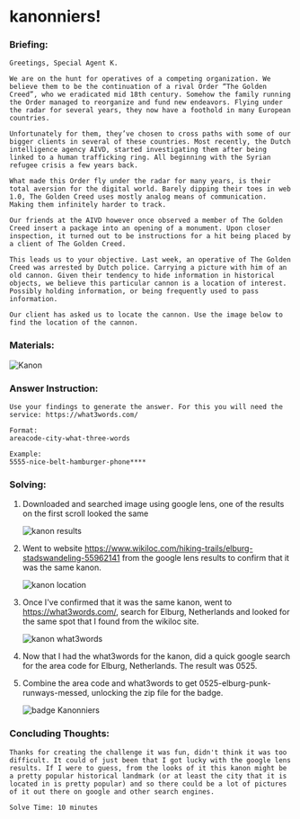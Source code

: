 # kanonniers!

### Briefing:

```
Greetings, Special Agent K.

We are on the hunt for operatives of a competing organization. We believe them to be the continuation of a rival Order “The Golden Creed”, who we eradicated mid 18th century. Somehow the family running the Order managed to reorganize and fund new endeavors. Flying under the radar for several years, they now have a foothold in many European countries.

Unfortunately for them, they’ve chosen to cross paths with some of our bigger clients in several of these countries. Most recently, the Dutch intelligence agency AIVD, started investigating them after being linked to a human trafficking ring. All beginning with the Syrian refugee crisis a few years back.

What made this Order fly under the radar for many years, is their total aversion for the digital world. Barely dipping their toes in web 1.0, The Golden Creed uses mostly analog means of communication. Making them infinitely harder to track.

Our friends at the AIVD however once observed a member of The Golden Creed insert a package into an opening of a monument. Upon closer inspection, it turned out to be instructions for a hit being placed by a client of The Golden Creed.

This leads us to your objective. Last week, an operative of The Golden Creed was arrested by Dutch police. Carrying a picture with him of an old cannon. Given their tendency to hide information in historical objects, we believe this particular cannon is a location of interest. Possibly holding information, or being frequently used to pass information.

Our client has asked us to locate the cannon. Use the image below to find the location of the cannon.

```

### Materials:

![Kanon](https://github.com/user-attachments/assets/759ae1e5-2fb2-47a5-9efa-588c9b950466)

### Answer Instruction:

```
Use your findings to generate the answer. For this you will need the service: https://what3words.com/

Format:
areacode-city-what-three-words

Example:
5555-nice-belt-hamburger-phone****
```
### Solving:

1. Downloaded and searched image using google lens, one of the results on the first scroll looked the same 
   
   ![kanon results](https://github.com/user-attachments/assets/8eec58ac-7c0d-47e5-80a3-6da07da85100)

2. Went to website https://www.wikiloc.com/hiking-trails/elburg-stadswandeling-55962141 from the google lens results to confirm that it was the same kanon. 

   ![kanon location](https://github.com/user-attachments/assets/f2534549-fbdf-4a0d-9d6c-bc6a020a54cf)

4. Once I've confirmed that it was the same kanon, went to https://what3words.com/, search for Elburg, Netherlands and looked for the same spot that I found from the wikiloc site.
  
   ![kanon what3words](https://github.com/user-attachments/assets/86322448-462b-41da-94cf-4d7bfd56cf04)

5. Now that I had the what3words for the kanon, did a quick google search for the area code for Elburg, Netherlands. The result was 0525.

6. Combine the area code and what3words to get 0525-elburg-punk-runways-messed, unlocking the zip file for the badge.

   ![badge Kanonniers](https://github.com/user-attachments/assets/f3d9659f-2785-47ec-8cdd-a0d2ff70d35d)
   
### Concluding Thoughts:

``` 
Thanks for creating the challenge it was fun, didn't think it was too difficult. It could of just been that I got lucky with the google lens results. If I were to guess, from the looks of it this kanon might be a pretty popular historical landmark (or at least the city that it is located in is pretty popular) and so there could be a lot of pictures of it out there on google and other search engines. 

Solve Time: 10 minutes
```
   
   

